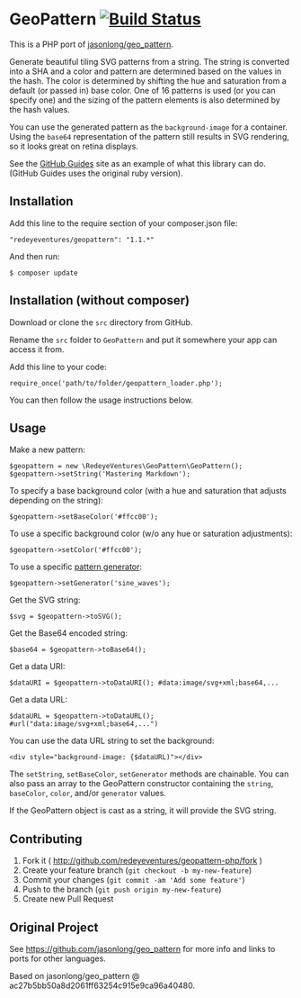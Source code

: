 GeoPattern [![Build Status](https://travis-ci.org/redeyeventures/geopattern-php.png?branch=master)](https://travis-ci.org/redeyeventures/geopattern-php)
==========

This is a PHP port of [jasonlong/geo_pattern](https://github.com/jasonlong/geo_pattern).

Generate beautiful tiling SVG patterns from a string. The string is converted into a SHA and a color and pattern are determined based on the values in the hash. The color is determined by shifting the hue and saturation from a default (or passed in) base color. One of 16 patterns is used (or you can specify one) and the sizing of the pattern elements is also determined by the hash values.

You can use the generated pattern as the `background-image` for a container. Using the `base64` representation of the pattern still results in SVG rendering, so it looks great on retina displays.

See the [GitHub Guides](http://guides.github.com) site as an example of what this library can do. (GitHub Guides uses the original ruby version).

## Installation

Add this line to the require section of your composer.json file:

    "redeyeventures/geopattern": "1.1.*"

And then run:

    $ composer update

## Installation (without composer)

Download or clone the `src` directory from GitHub.

Rename the `src` folder to `GeoPattern` and put it somewhere your app can access it from.

Add this line to your code:

    require_once('path/to/folder/geopattern_loader.php');

You can then follow the usage instructions below.

## Usage

Make a new pattern:

    $geopattern = new \RedeyeVentures\GeoPattern\GeoPattern();
    $geopattern->setString('Mastering Markdown');

To specify a base background color (with a hue and saturation that adjusts depending on the string):

    $geopattern->setBaseColor('#ffcc00');

To use a specific background color (w/o any hue or saturation adjustments):

    $geopattern->setColor('#ffcc00');

To use a specific [pattern generator](#available-patterns):

    $geopattern->setGenerator('sine_waves');

Get the SVG string:

    $svg = $geopattern->toSVG();

Get the Base64 encoded string:

    $base64 = $geopattern->toBase64();

Get a data URI:

    $dataURI = $geopattern->toDataURI(); #data:image/svg+xml;base64,...

Get a data URL:

    $dataURL = $geopattern->toDataURL(); #url("data:image/svg+xml;base64,...")

You can use the data URL string to set the background:

    <div style="background-image: {$dataURL)"></div>

The `setString`, `setBaseColor`, `setGenerator` methods are chainable.
You can also pass an array to the GeoPattern constructor containing the `string`, `baseColor`, `color`, and/or `generator` values.

If the GeoPattern object is cast as a string, it will provide the SVG string.

## Contributing

1. Fork it ( http://github.com/redeyeventures/geopattern-php/fork )
2. Create your feature branch (`git checkout -b my-new-feature`)
3. Commit your changes (`git commit -am 'Add some feature'`)
4. Push to the branch (`git push origin my-new-feature`)
5. Create new Pull Request

## Original Project

See https://github.com/jasonlong/geo_pattern for more info and links to ports for other languages.

Based on jasonlong/geo_pattern @ ac27b5bb50a8d2061ff63254c915e9ca96a40480.
